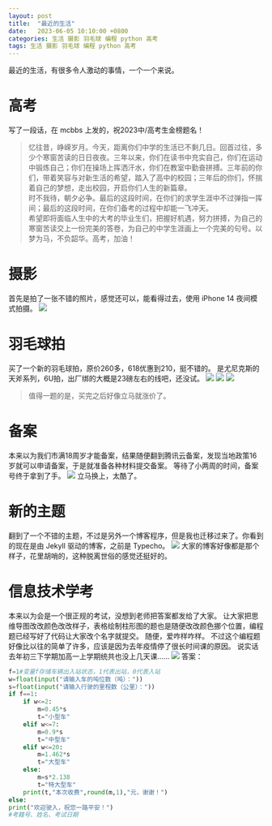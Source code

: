 ```yaml
---
layout: post
title:  "最近的生活"
date:   2023-06-05 10:10:00 +0800
categories: 生活 摄影 羽毛球 编程 python 高考
tags: 生活 摄影 羽毛球 编程 python 高考
---
```

最近的生活，有很多令人激动的事情，一个一个来说。





# 高考
写了一段话，在 mcbbs 上发的，祝2023中/高考生金榜题名！
> 忆往昔，峥嵘岁月。今天，距离你们中学的生活已不剩几日。回首过往，多少个寒窗苦读的日日夜夜。三年以来，你们在读书中充实自己，你们在运动中锻炼自己；你们在操场上挥洒汗水，你们在教室中勤奋拼搏。三年前的你们，带着笑容与对新生活的希望，踏入了高中的校园；三年后的你们，怀揣着自己的梦想，走出校园，开启你们人生的新篇章。<br>时不我待，朝夕必争。最后的这段时间，在你们的求学生涯中不过弹指一挥间；最后的这段时间，在你们备考的过程中却能一飞冲天。<br>希望即将面临人生中的大考的毕业生们，把握好机遇，努力拼搏，为自己的寒窗苦读交上一份完美的答卷，为自己的中学生涯画上一个完美的句号。以梦为马，不负韶华。高考，加油！

# 摄影
首先是拍了一张不错的照片，感觉还可以，能看得过去，使用 iPhone 14 夜间模式拍摄。
![](https://mcstarrysky.oss-cn-beijing.aliyuncs.com/blog/2023-06-05-my-life/1.png)

# 羽毛球拍
买了一个新的羽毛球拍，原价260多，618优惠到210，挺不错的。
是尤尼克斯的天斧系列，6U拍，出厂绑的大概是23磅左右的线吧，还没试。
![](https://mcstarrysky.oss-cn-beijing.aliyuncs.com/blog/2023-06-05-my-life/2.jpeg)
![](https://mcstarrysky.oss-cn-beijing.aliyuncs.com/blog/2023-06-05-my-life/3.jpeg)
![](https://mcstarrysky.oss-cn-beijing.aliyuncs.com/blog/2023-06-05-my-life/4.jpeg)
> 值得一题的是，买完之后好像立马就涨价了。

# 备案
本来以为我们市满18周岁才能备案，结果随便翻到腾讯云备案，发现当地政策16岁就可以申请备案，于是就准备各种材料提交备案。
等待了小两周的时间，备案号终于拿到了手。
![](https://mcstarrysky.oss-cn-beijing.aliyuncs.com/blog/2023-06-05-my-life/7.png)
立马换上，太酷了。

# 新的主题
翻到了一个不错的主题，不过是另外一个博客程序，但是我也迁移过来了。你看到的现在是由 Jekyll 驱动的博客，之前是 Typecho。
![](https://mcstarrysky.oss-cn-beijing.aliyuncs.com/blog/2023-06-05-my-life/5.png)
大家的博客好像都是那个样子，花里胡哨的，这种脱离世俗的感觉还挺好的。

# 信息技术学考
本来以为会是一个很正规的考试，没想到老师把答案都发给了大家。
让大家把思维导图改改颜色改改样子，表格绘制柱形图的题也是随便改改颜色挪个位置，编程题已经写好了代码让大家改个名字就提交。
随便，爱咋样咋样。
不过这个编程题好像比以往的简单了许多，应该是因为去年疫情停了很长时间课的原因。
说实话去年初三下学期加高一上学期统共也没上几天课……
![](https://mcstarrysky.oss-cn-beijing.aliyuncs.com/blog/2023-06-05-my-life/6.png)
答案：
```python
f=1#变量f存储车辆出入站状态，1代表出站，0代表入站
w=float(input("请输入车的吨位数（吨）："))
s=float(input("请输入行驶的里程数（公里）："))
if f==1:
    if w<=2:
        m=0.45*s
        t="小型车"
    elif w<=7:
        m=0.9*s
        t="中型车"
    elif w<=20:
        m=1.462*s
        t="大型车"
    else:
        m=s*2.138
        t="特大型车"
    print(t,"本次收费",round(m,1),"元，谢谢！")
else:
print("欢迎驶入，祝您一路平安！")
#考籍号、姓名、考试日期
```